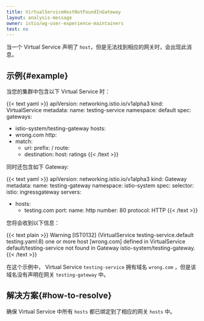 ```yaml
---
title: VirtualServiceHostNotFoundInGateway
layout: analysis-message
owner: istio/wg-user-experience-maintainers
test: no
---
```


当一个 Virtual Service 声明了 `host`，但是无法找到相应的网关时，会出现此消息。

## 示例{#example}

当您的集群中包含以下 Virtual Service 时：

{{< text yaml >}}
apiVersion: networking.istio.io/v1alpha3
kind: VirtualService
metadata:
  name: testing-service
  namespace: default
spec:
  gateways:
  - istio-system/testing-gateway
  hosts:
  - wrong.com
  http:
  - match:
    - uri:
        prefix: /
    route:
    - destination:
        host: ratings
{{< /text >}}

同时还包含如下 Gateway:

{{< text yaml >}}
apiVersion: networking.istio.io/v1alpha3
kind: Gateway
metadata:
  name: testing-gateway
  namespace: istio-system
spec:
  selector:
    istio: ingressgateway
  servers:
  - hosts:
    - testing.com
    port:
      name: http
      number: 80
      protocol: HTTP
{{< /text >}}

您将会收到以下信息：

{{< text plain >}}
Warning [IST0132] (VirtualService testing-service.default testing.yaml:8) one or more host [wrong.com] defined in VirtualService default/testing-service not found in Gateway istio-system/testing-gateway.
{{< /text >}}

在这个示例中， Virtual Service  `testing-service` 拥有域名 `wrong.com` ，但是该域名没有声明在网关 `testing-gateway` 中。

## 解决方案{#how-to-resolve}

确保 Virtual Service 中所有 `hosts` 都已绑定到了相应的网关 `hosts` 中。
